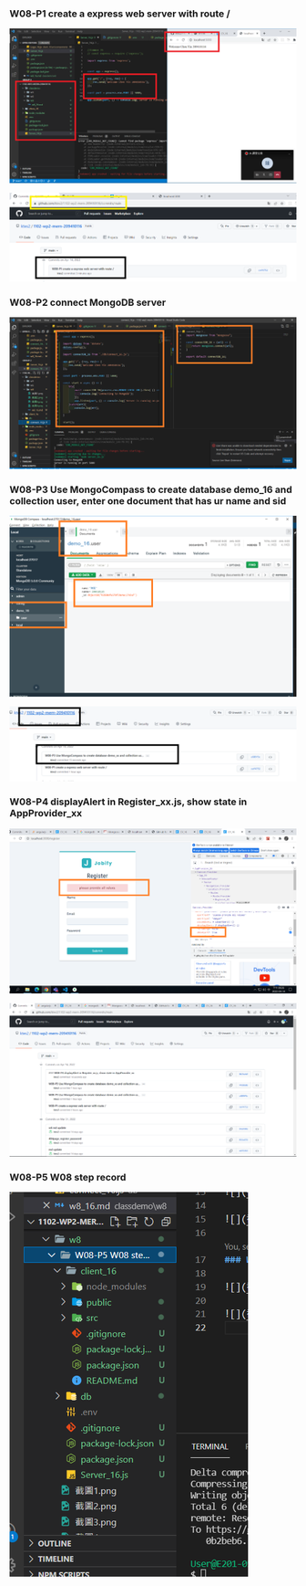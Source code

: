 ### W08-P1 create a express web server with route /

![](截圖1.png)

![](截圖2.png)

### W08-P2 connect MongoDB server

![](截圖5.png)

### W08-P3 Use MongoCompass to create database demo_16 and collection user, enter one document that has ur name and sid

![](截圖4.png)

![](截圖6.png)

### W08-P4 displayAlert in Register_xx.js, show state in AppProvider_xx

![](截圖7.png)

![](截圖8.png)

### W08-P5 W08 step record

![](截圖9.png)

